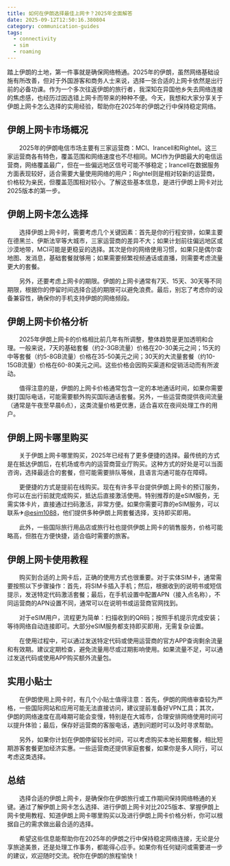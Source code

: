 ```yaml
---
title: 如何在伊朗选择最佳上网卡？2025年全面解答
date: 2025-09-12T12:50:16.380804
category: communication-guides
tags:
  - connectivity
  - sim
  - roaming
---
```


踏上伊朗的土地，第一件事就是确保网络畅通。2025年的伊朗，虽然网络基础设施有所改善，但对于外国游客和商务人士来说，选择一张合适的上网卡依然是出行前的必备功课。作为一个多次往返伊朗的旅行者，我深知在异国他乡失去网络连接的焦虑感，也经历过因选错上网卡而带来的种种不便。今天，我想和大家分享关于伊朗上网卡怎么选择的实用经验，帮助你在2025年的伊朗之行中保持稳定网络。

## 伊朗上网卡市场概况

　　2025年的伊朗电信市场主要有三家运营商：MCI、Irancell和Rightel。这三家运营商各有特色，覆盖范围和网络速度也不尽相同。MCI作为伊朗最大的电信运营商，网络覆盖最广，但在一些偏远地区信号可能不够稳定；Irancell在数据服务方面表现较好，适合需要大量使用网络的用户；Rightel则是相对较新的运营商，价格较为亲民，但覆盖范围相对较小。了解这些基本信息，是进行伊朗上网卡对比2025版本的第一步。

## 伊朗上网卡怎么选择

　　选择伊朗上网卡时，需要考虑几个关键因素：首先是你的行程安排，如果主要在德黑兰、伊斯法罕等大城市，三家运营商的差异不大；如果计划前往偏远地区或沙漠地带，MCI可能是更稳妥的选择。其次是你的网络使用习惯，如果只是偶尔查地图、发消息，基础套餐就够用；如果需要频繁视频通话或直播，则需要考虑流量更大的套餐。

　　另外，还要考虑上网卡的期限。伊朗的上网卡通常有7天、15天、30天等不同期限，根据你的停留时间选择合适的期限可以避免浪费。最后，别忘了考虑你的设备兼容性，确保你的手机支持伊朗的网络频段。

## 伊朗上网卡价格分析

　　2025年伊朗上网卡的价格相比前几年有所调整，整体趋势是更加透明和合理。一般来说，7天的基础套餐（约2-3GB流量）价格在20-30美元之间；15天的中等套餐（约5-8GB流量）价格在35-50美元之间；30天的大流量套餐（约10-15GB流量）价格在60-80美元之间。这些价格会因购买渠道和促销活动而有所波动。

　　值得注意的是，伊朗的上网卡价格通常包含一定的本地通话时间，如果你需要拨打国际电话，可能需要额外购买国际通话套餐。另外，一些运营商提供夜间流量（通常是午夜至早晨6点），这类流量价格更优惠，适合喜欢在夜间处理工作的用户。

## 伊朗上网卡哪里购买

　　关于伊朗上网卡哪里购买，2025年已经有了更多便捷的选择。最传统的方式是在抵达伊朗后，在机场或市内的运营商营业厅购买。这种方式的好处是可以当面咨询，选择最适合的套餐，但可能需要排队等候，且语言沟通可能存在障碍。

　　更便捷的方式是提前在线购买。现在有许多平台提供伊朗上网卡的预订服务，你可以在出行前就完成购买，抵达后直接激活使用。特别推荐的是eSIM服务，无需实体卡片，直接通过扫码激活，非常方便。如果你需要可靠的eSIM服务，可以联系✈[@esim1088](https://t.me/s/esim1088)，他们提供多种伊朗上网套餐选择，支持即买即用。

　　此外，一些国际旅行用品店或旅行社也提供伊朗上网卡的销售服务，价格可能略高，但胜在方便快捷，适合临时需要的旅客。

## 伊朗上网卡使用教程

　　购买到合适的上网卡后，正确的使用方式也很重要。对于实体SIM卡，通常需要按照以下步骤操作：首先，将SIM卡插入手机；然后，根据收到的说明书或短信提示，发送特定代码激活套餐；最后，在手机设置中配置APN（接入点名称），不同运营商的APN设置不同，通常可以在说明书或运营商官网找到。

　　对于eSIM用户，流程更为简单：扫描收到的QR码；按照手机提示完成安装；等待网络自动连接即可。大部分eSIM服务都支持即买即用，无需复杂设置。

　　在使用过程中，可以通过发送特定代码或使用运营商的官方APP查询剩余流量和有效期。建议定期检查，避免流量用尽或过期影响使用。如果流量不足，可以通过发送代码或使用APP购买额外流量包。

## 实用小贴士

　　在伊朗使用上网卡时，有几个小贴士值得注意：首先，伊朗的网络审查较为严格，一些国际网站和应用可能无法直接访问，建议提前准备好VPN工具；其次，伊朗的网络速度在高峰期可能会变慢，特别是在大城市，合理安排网络使用时间可以提升体验；最后，保存好运营商的客服电话，遇到问题时可以及时寻求帮助。

　　另外，如果你计划在伊朗停留较长时间，可以考虑购买本地长期套餐，相比短期游客套餐更加经济实惠。一些运营商还提供家庭套餐，如果你是多人同行，可以考虑这类选择。

## 总结

　　选择合适的伊朗上网卡，是确保你在伊朗旅行或工作期间保持网络畅通的关键。通过了解伊朗上网卡怎么选择、进行伊朗上网卡对比2025版本、掌握伊朗上网卡使用教程、知道伊朗上网卡哪里购买以及进行伊朗上网卡价格分析，你可以根据自己的需求做出最合适的选择。

　　希望这些信息能帮助你在2025年的伊朗之行中保持稳定网络连接，无论是分享旅途美景，还是处理工作事务，都能得心应手。如果你有任何疑问或需要进一步的建议，欢迎随时交流。祝你在伊朗的旅程愉快！